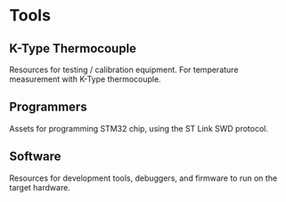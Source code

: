 
# Tools


## K-Type Thermocouple

Resources for testing / calibration equipment. For temperature measurement with K-Type thermocouple.

## Programmers

Assets for programming STM32 chip, using the ST Link SWD protocol.

## Software

Resources for development tools, debuggers, and firmware to run on the target hardware.

